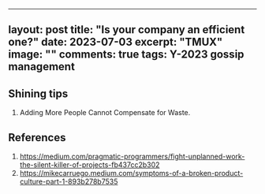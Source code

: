 
---
layout: post
title:  "Is your company an efficient one?"
date:   2023-07-03
excerpt: "TMUX"
image: ""
comments: true
tags: Y-2023 gossip management
---

## Shining tips
1. Adding More People Cannot Compensate for Waste.


## References
1. https://medium.com/pragmatic-programmers/fight-unplanned-work-the-silent-killer-of-projects-fb437cc2b302
2. https://mikecarruego.medium.com/symptoms-of-a-broken-product-culture-part-1-893b278b7535